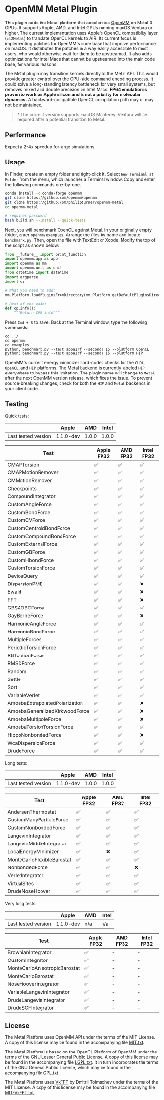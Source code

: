 # OpenMM Metal Plugin

This plugin adds the Metal platform that accelerates [OpenMM](https://openmm.org) on Metal 3 GPUs. It supports Apple, AMD, and Intel GPUs running macOS Ventura or higher. The current implementation uses Apple's OpenCL compatiblity layer (`cl2Metal`) to translate OpenCL kernels to AIR. Its current focus is implementing patches for OpenMM's code base that improve performance on macOS. It distributes the patches in a way easily accessible to most users, who would otherwise wait for them to be upstreamed. It also adds optimizations for Intel Macs that cannot be upstreamed into the main code base, for various reasons.

The Metal plugin may transition kernels directly to the Metal API. This would provide greater control over the CPU-side command encoding process. It could solve a long-standing latency bottleneck for very small systems, but removes mixed and double precision on Intel Macs. <b>FP64 emulation is proven to work on Apple silicon and is not a priority for molecular dynamics.</b> A backward-compatible OpenCL compilation path may or may not be maintained.

> \* The current version supports macOS Monterey. Ventura will be required after a potential transition to Metal.

## Performance

Expect a 2-4x speedup for large simulations.

## Usage

In Finder, create an empty folder and right-click it. Select `New Terminal at Folder` from the menu, which launches a Terminal window. Copy and enter the following commands one-by-one.

```bash
conda install -c conda-forge openmm
git clone https://github.com/openmm/openmm
git clone https://github.com/philipturner/openmm-metal
cd openmm-metal

# requires password
bash build.sh --install --quick-tests
```

Next, you will benchmark OpenCL against Metal. In your originally empty folder, enter `openmm/examples`. Arrange the files by name and locate `benchmark.py`. Then, open the file with TextEdit or Xcode. Modify the top of the script as shown below:

```python
from __future__ import print_function
import openmm.app as app
import openmm as mm
import openmm.unit as unit
from datetime import datetime
import argparse
import os

# What you need to add:
mm.Platform.loadPluginsFromDirectory(mm.Platform.getDefaultPluginsDirectory())

# Rest of the code:
def cpuinfo():
    """Return CPU info"""
```

Press `Cmd + S` to save. Back at the Terminal window, type the following commands:

```
cd ../
cd openmm
cd examples
python3 benchmark.py --test apoa1rf --seconds 15 --platform OpenCL
python3 benchmark.py --test apoa1rf --seconds 15 --platform HIP
```

OpenMM's current energy minimizer hard-codes checks for the `CUDA`, `OpenCL`, and `HIP` platforms. The Metal backend is currently labeled `HIP` everywhere to bypass this limitation. The plugin name will change to `Metal` after the next OpenMM version release, which fixes the issue. To prevent source-breaking changes, check for both the `HIP` and `Metal` backends in your client code.

## Testing

<!--

For reference: ✅
For reference: ❌

-->

Quick tests:

|                     | Apple | AMD | Intel |
| ------------------- | ----- | --- | ----- |
| Last tested version | 1.1.0-dev | 1.0.0 | 1.0.0  |

| Test                           | Apple FP32 | AMD FP32 | Intel FP32 | 
| ------------------------------ | ----------- | --------- | --------- | 
| CMAPTorsion                    | ✅           | ✅         | ✅         |
| CMAPMotionRemover              | ✅           | ✅         | ✅         |
| CMMotionRemover                | ✅           | ✅         | ✅         |
| Checkpoints                    | ✅           | ✅         | ✅         |
| CompoundIntegrator             | ✅           | ✅         | ✅         |
| CustomAngleForce               | ✅           | ✅         | ✅         |
| CustomBondForce                | ✅           | ✅         | ✅         |
| CustomCVForce                  | ✅           | ✅         | ✅         |
| CustomCentroidBondForce        | ✅           | ✅         | ✅         |
| CustomCompoundBondForce        | ✅           | ✅         | ✅         |
| CustomExternalForce            | ✅           | ✅         | ✅         |
| CustomGBForce                  | ✅           | ✅         | ✅         |
| CustomHbondForce               | ✅           | ✅         | ✅         |
| CustomTorsionForce             | ✅           | ✅         | ✅         |
| DeviceQuery                    | ✅           | ✅         | ✅         |
| DispersionPME                  | ✅           | ✅         | ❌         |
| Ewald                          | ✅           | ✅         | ❌         |
| FFT                            | ✅           | ✅         | ❌         |
| GBSAOBCForce                   | ✅           | ✅         | ✅         |
| GayBerneForce                  | ✅           | ✅         | ❌         |
| HarmonicAngleForce             | ✅           | ✅         | ✅         |
| HarmonicBondForce              | ✅           | ✅         | ✅         |
| MultipleForces                 | ✅           | ✅         | ✅         |
| PeriodicTorsionForce           | ✅           | ✅         | ✅         |
| RBTorsionForce                 | ✅           | ✅         | ✅         |
| RMSDForce                      | ✅           | ✅         | ✅         |
| Random                         | ✅           | ✅         | ✅         |
| Settle                         | ✅           | ✅         | ✅         |
| Sort                           | ✅           | ✅         | ✅         |
| VariableVerlet                 | ✅           | ✅         | ✅         |
| AmoebaExtrapolatedPolarization | ✅           | ✅         | ❌         |
| AmoebaGeneralizedKirkwoodForce | ✅           | ✅         | ❌         |
| AmoebaMultipoleForce           | ✅           | ✅         | ❌         |
| AmoebaTorsionTorsionForce      | ✅           | ✅         | ✅         |
| HippoNonbondedForce            | ✅           | ✅         | ❌         |
| WcaDispersionForce             | ✅           | ✅         | ✅         |
| DrudeForce                     | ✅           | ✅         | ✅         |

Long tests:

|                     | Apple | AMD | Intel |
| ------------------- | ----- | --- | ----- |
| Last tested version | 1.1.0-dev | 1.0.0 | 1.0.0  |

| Test                           | Apple FP32 | AMD FP32 | Intel FP32 | 
| ------------------------------ | ----------- | --------- | --------- | 
| AndersenThermostat             | ✅           | ✅         | ✅         |
| CustomManyParticleForce        | ✅           | ✅         | ✅         |
| CustomNonbondedForce           | ✅           | ✅         | ✅         |
| LangevinIntegrator             | ✅           | ✅         | ✅         |
| LangevinMiddleIntegrator       | ✅           | ✅         | ✅         |
| LocalEnergyMinimizer           | ✅           | ❌         | ✅         |
| MonteCarloFlexibleBarostat     | ✅           | ✅         | ✅         |
| NonbondedForce                 | ✅           | ✅         | ❌         |
| VerletIntegrator               | ✅           | ✅         | ✅         |
| VirtualSites                   | ✅           | ✅         | ✅         |
| DrudeNoseHoover                | ✅           | ✅         | ✅         |

Very long tests:

|                     | Apple | AMD | Intel |
| ------------------- | ----- | --- | ----- |
| Last tested version | 1.1.0-dev | n/a | n/a   |

| Test                           | Apple FP32 | AMD FP32 | Intel FP32 | 
| ------------------------------ | ----------- | --------- | --------- | 
| BrownianIntegrator             | ✅           | -         | -         |
| CustomIntegrator               | ✅           | -         | -         |
| MonteCarloAnisotropicBarostat  | ✅           | -         | -         |
| MonteCarloBarostat             | ✅           | -         | -         |
| NoseHooverIntegrator           | ✅           | -         | -         |
| VariableLangevinIntegrator     | ✅           | -         | -         |
| DrudeLangevinIntegrator        | ✅           | -         | -         |
| DrudeSCFIntegrator             | ✅           | -         | -         |

## License

The Metal Platform uses OpenMM API under the terms of the MIT License. A copy of this license may
be found in the accompanying file [MIT.txt](licenses/MIT.txt).

The Metal Platform is based on the OpenCL Platform of OpenMM under the terms of the GNU Lesser General
Public License. A copy of this license may be found in the accompanying file
[LGPL.txt](licenses/LGPL.txt). It in turn incorporates the terms of the GNU General Public
License, which may be found in the accompanying file [GPL.txt](licenses/GPL.txt).

The Metal Platform uses [VkFFT](https://github.com/DTolm/VkFFT) by Dmitrii Tolmachev under the terms
of the MIT License. A copy of this license may be found in the accompanying file
[MIT-VkFFT.txt](licenses/MIT-VkFFT.txt).
